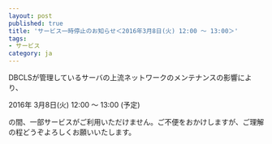 ```yaml
---
layout: post
published: true
title: 'サービス一時停止のお知らせ＜2016年3月8日(火) 12:00 〜 13:00＞'
tags:
- サービス
category: ja
---
```

DBCLSが管理しているサーバの上流ネットワークのメンテナンスの影響により、
 
2016年 3月8日(火) 12:00 ～ 13:00 (予定)
 
の間、一部サービスがご利用いただけません。ご不便をおかけしますが、ご理解の程どうぞよろしくお願いいたします。